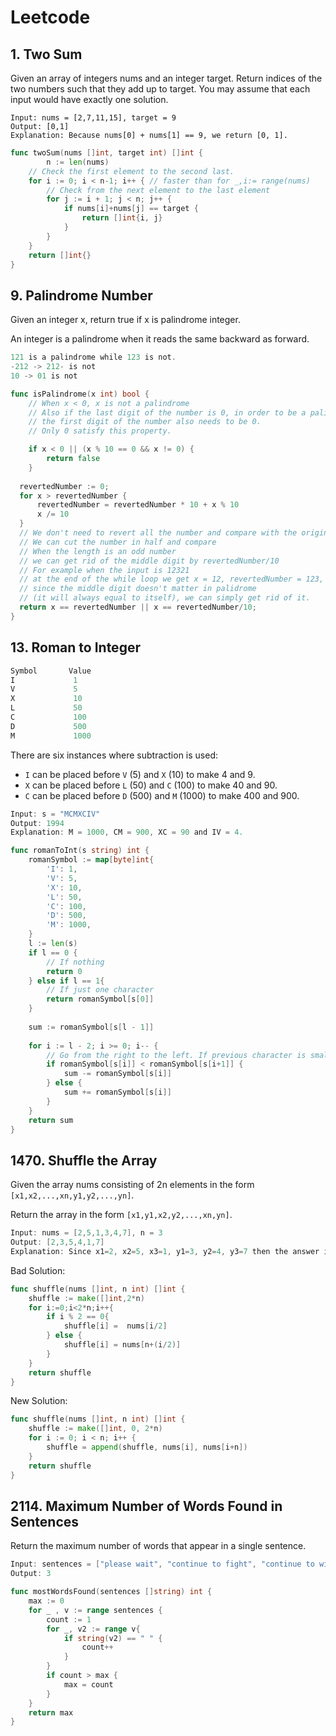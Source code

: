 # Leetcode

## 1. Two Sum

Given an array of integers nums and an integer target. Return indices of the two numbers such that they add up to target. You may assume that each input would have exactly one solution.

```
Input: nums = [2,7,11,15], target = 9
Output: [0,1]
Explanation: Because nums[0] + nums[1] == 9, we return [0, 1].
```

```go
func twoSum(nums []int, target int) []int {
        n := len(nums)
	// Check the first element to the second last.
	for i := 0; i < n-1; i++ { // faster than for _,i:= range(nums)
		// Check from the next element to the last element
		for j := i + 1; j < n; j++ {
			if nums[i]+nums[j] == target {
				return []int{i, j}
			}
		}
	}
	return []int{}
}
```

## 9. Palindrome Number

Given an integer x, return true if x is palindrome integer.

An integer is a palindrome when it reads the same backward as forward.

```go
121 is a palindrome while 123 is not.
-212 -> 212- is not 
10 -> 01 is not
```

```go
func isPalindrome(x int) bool {
    // When x < 0, x is not a palindrome
    // Also if the last digit of the number is 0, in order to be a palindrome,
    // the first digit of the number also needs to be 0.
    // Only 0 satisfy this property.

    if x < 0 || (x % 10 == 0 && x != 0) {
        return false
    }
	
  revertedNumber := 0;
  for x > revertedNumber {
	  revertedNumber = revertedNumber * 10 + x % 10
	  x /= 10
  }
  // We don't need to revert all the number and compare with the original one.
  // We can cut the number in half and compare  
  // When the length is an odd number
  // we can get rid of the middle digit by revertedNumber/10
  // For example when the input is 12321
  // at the end of the while loop we get x = 12, revertedNumber = 123,
  // since the middle digit doesn't matter in palidrome
  // (it will always equal to itself), we can simply get rid of it.
  return x == revertedNumber || x == revertedNumber/10;
}
```

## 13. Roman to Integer

```go
Symbol       Value
I             1
V             5
X             10
L             50
C             100
D             500
M             1000
```

There are six instances where subtraction is used:

* `I` can be placed before `V` (5) and `X` (10) to make 4 and 9.
* `X` can be placed before `L` (50) and `C` (100) to make 40 and 90.
* `C` can be placed before `D` (500) and `M` (1000) to make 400 and 900.

```go
Input: s = "MCMXCIV"
Output: 1994
Explanation: M = 1000, CM = 900, XC = 90 and IV = 4.
```

```go
func romanToInt(s string) int {
    romanSymbol := map[byte]int{
        'I': 1,
	    'V': 5,
	    'X': 10,
	    'L': 50,
	    'C': 100,
	    'D': 500,
	    'M': 1000,
    }
    l := len(s)
    if l == 0 {
		// If nothing
        return 0
    } else if l == 1{
		// If just one character
        return romanSymbol[s[0]]
    }
    
    sum := romanSymbol[s[l - 1]]
    
    for i := l - 2; i >= 0; i-- {
		// Go from the right to the left. If previous character is smaller => subtract
        if romanSymbol[s[i]] < romanSymbol[s[i+1]] {
            sum -= romanSymbol[s[i]]
        } else {
            sum += romanSymbol[s[i]]
        }
    }
    return sum
}
```

## 1470. Shuffle the Array

Given the array nums consisting of 2n elements in the form `[x1,x2,...,xn,y1,y2,...,yn]`.

Return the array in the form `[x1,y1,x2,y2,...,xn,yn]`.

```go
Input: nums = [2,5,1,3,4,7], n = 3
Output: [2,3,5,4,1,7] 
Explanation: Since x1=2, x2=5, x3=1, y1=3, y2=4, y3=7 then the answer is [2,3,5,4,1,7].
```

Bad Solution:

```go
func shuffle(nums []int, n int) []int {
    shuffle := make([]int,2*n)
    for i:=0;i<2*n;i++{
        if i % 2 == 0{
            shuffle[i] =  nums[i/2]
        } else {
            shuffle[i] = nums[n+(i/2)]
        }
    }
    return shuffle
}
```

New Solution:

```go
func shuffle(nums []int, n int) []int {
	shuffle := make([]int, 0, 2*n)
	for i := 0; i < n; i++ {
		shuffle = append(shuffle, nums[i], nums[i+n])
	}
	return shuffle
}
```

## 2114. Maximum Number of Words Found in Sentences

Return the maximum number of words that appear in a single sentence.

```go
Input: sentences = ["please wait", "continue to fight", "continue to win"]
Output: 3
```

```go
func mostWordsFound(sentences []string) int {
    max := 0 
    for _ , v := range sentences {
        count := 1
        for _, v2 := range v{
            if string(v2) == " " {
                count++
            }
        }
        if count > max {
            max = count
        }
    }
    return max
}
```
